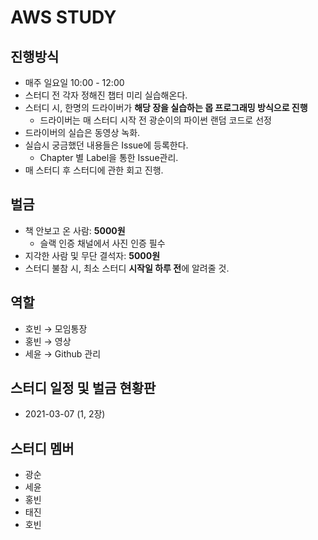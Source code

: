 # AWS STUDY

## 진행방식
- 매주 일요일 10:00 - 12:00
- 스터디 전 각자 정해진 챕터 미리 실습해온다. 
- 스터디 시, 한명의 드라이버가 **해당 장을 실습하는 몹 프로그래밍 방식으로 진행**
    - 드라이버는 매 스터디 시작 전 광순이의 파이썬 랜덤 코드로 선정
- 드라이버의 실습은 동영상 녹화.
- 실습시 궁금했던 내용들은 Issue에 등록한다. 
    - Chapter 별 Label을 통한 Issue관리.
- 매 스터디 후 스터디에 관한 회고 진행.

## 벌금
- 책 안보고 온 사람: **5000원**
    - 슬랙 인증 채널에서 사진 인증 필수
- 지각한 사람 및 무단 결석자: **5000원**
- 스터디 불참 시, 최소 스터디 **시작일 하루 전**에 알려줄 것.

## 역할 
- 호빈 → 모임통장
- 홍빈 → 영상
- 세윤 → Github 관리

## 스터디 일정 및 벌금 현황판
- 2021-03-07 (1, 2장)

## 스터디 멤버 
- 광순
- 세윤
- 홍빈
- 태진
- 호빈